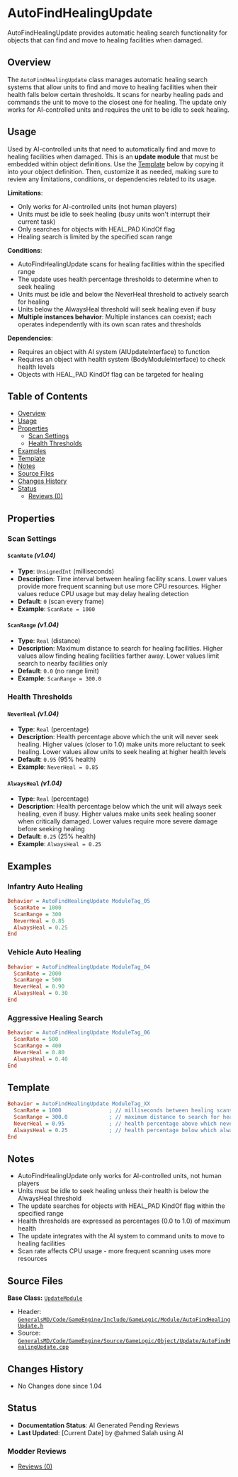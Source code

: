 # AutoFindHealingUpdate

AutoFindHealingUpdate provides automatic healing search functionality for objects that can find and move to healing facilities when damaged.

## Overview

The `AutoFindHealingUpdate` class manages automatic healing search systems that allow units to find and move to healing facilities when their health falls below certain thresholds. It scans for nearby healing pads and commands the unit to move to the closest one for healing. The update only works for AI-controlled units and requires the unit to be idle to seek healing.

## Usage

Used by AI-controlled units that need to automatically find and move to healing facilities when damaged. This is an **update module** that must be embedded within object definitions. Use the [Template](#template) below by copying it into your object definition. Then, customize it as needed, making sure to review any limitations, conditions, or dependencies related to its usage.

**Limitations**:
- Only works for AI-controlled units (not human players)
- Units must be idle to seek healing (busy units won't interrupt their current task)
- Only searches for objects with HEAL_PAD KindOf flag
- Healing search is limited by the specified scan range

**Conditions**:
- AutoFindHealingUpdate scans for healing facilities within the specified range
- The update uses health percentage thresholds to determine when to seek healing
- Units must be idle and below the NeverHeal threshold to actively search for healing
- Units below the AlwaysHeal threshold will seek healing even if busy
- **Multiple instances behavior**: Multiple instances can coexist; each operates independently with its own scan rates and thresholds

**Dependencies**:
- Requires an object with AI system (AIUpdateInterface) to function
- Requires an object with health system (BodyModuleInterface) to check health levels
- Objects with HEAL_PAD KindOf flag can be targeted for healing

## Table of Contents

- [Overview](#overview)
- [Usage](#usage)
- [Properties](#properties)
  - [Scan Settings](#scan-settings)
  - [Health Thresholds](#health-thresholds)
- [Examples](#examples)
- [Template](#template)
- [Notes](#notes)
- [Source Files](#source-files)
- [Changes History](#changes-history)
- [Status](#status)
  - [Reviews (0)](#modder-reviews)

## Properties

### Scan Settings

#### `ScanRate` *(v1.04)*
- **Type**: `UnsignedInt` (milliseconds)
- **Description**: Time interval between healing facility scans. Lower values provide more frequent scanning but use more CPU resources. Higher values reduce CPU usage but may delay healing detection
- **Default**: `0` (scan every frame)
- **Example**: `ScanRate = 1000`

#### `ScanRange` *(v1.04)*
- **Type**: `Real` (distance)
- **Description**: Maximum distance to search for healing facilities. Higher values allow finding healing facilities farther away. Lower values limit search to nearby facilities only
- **Default**: `0.0` (no range limit)
- **Example**: `ScanRange = 300.0`

### Health Thresholds

#### `NeverHeal` *(v1.04)*
- **Type**: `Real` (percentage)
- **Description**: Health percentage above which the unit will never seek healing. Higher values (closer to 1.0) make units more reluctant to seek healing. Lower values allow units to seek healing at higher health levels
- **Default**: `0.95` (95% health)
- **Example**: `NeverHeal = 0.85`

#### `AlwaysHeal` *(v1.04)*
- **Type**: `Real` (percentage)
- **Description**: Health percentage below which the unit will always seek healing, even if busy. Higher values make units seek healing sooner when critically damaged. Lower values require more severe damage before seeking healing
- **Default**: `0.25` (25% health)
- **Example**: `AlwaysHeal = 0.25`

## Examples

### Infantry Auto Healing
```ini
Behavior = AutoFindHealingUpdate ModuleTag_05
  ScanRate = 1000
  ScanRange = 300
  NeverHeal = 0.85
  AlwaysHeal = 0.25
End
```

### Vehicle Auto Healing
```ini
Behavior = AutoFindHealingUpdate ModuleTag_04
  ScanRate = 2000
  ScanRange = 500
  NeverHeal = 0.90
  AlwaysHeal = 0.30
End
```

### Aggressive Healing Search
```ini
Behavior = AutoFindHealingUpdate ModuleTag_06
  ScanRate = 500
  ScanRange = 400
  NeverHeal = 0.80
  AlwaysHeal = 0.40
End
```

## Template

```ini
Behavior = AutoFindHealingUpdate ModuleTag_XX
  ScanRate = 1000               ; // milliseconds between healing scans *(v1.04)*
  ScanRange = 300.0             ; // maximum distance to search for healing *(v1.04)*
  NeverHeal = 0.95              ; // health percentage above which never seek healing *(v1.04)*
  AlwaysHeal = 0.25             ; // health percentage below which always seek healing *(v1.04)*
End
```

## Notes

- AutoFindHealingUpdate only works for AI-controlled units, not human players
- Units must be idle to seek healing unless their health is below the AlwaysHeal threshold
- The update searches for objects with HEAL_PAD KindOf flag within the specified range
- Health thresholds are expressed as percentages (0.0 to 1.0) of maximum health
- The update integrates with the AI system to command units to move to healing facilities
- Scan rate affects CPU usage - more frequent scanning uses more resources

## Source Files

**Base Class:** [`UpdateModule`](../../GeneralsMD/Code/GameEngine/Include/GameLogic/Module/UpdateModule.h)

- Header: [`GeneralsMD/Code/GameEngine/Include/GameLogic/Module/AutoFindHealingUpdate.h`](../../GeneralsMD/Code/GameEngine/Include/GameLogic/Module/AutoFindHealingUpdate.h)
- Source: [`GeneralsMD/Code/GameEngine/Source/GameLogic/Object/Update/AutoFindHealingUpdate.cpp`](../../GeneralsMD/Code/GameEngine/Source/GameLogic/Object/Update/AutoFindHealingUpdate.cpp)

## Changes History

- No Changes done since 1.04

## Status

- **Documentation Status**: AI Generated Pending Reviews 
- **Last Updated**: [Current Date] by @ahmed Salah using AI

### Modder Reviews 
- [Reviews (0)](#modder-reviews)
